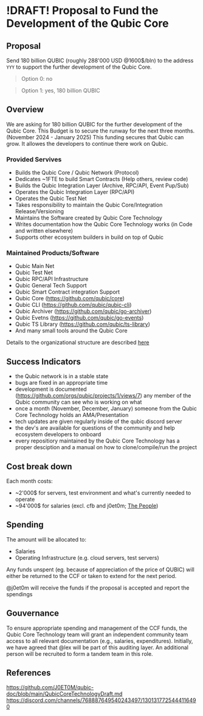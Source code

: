 # !DRAFT! Proposal to Fund the Development of the Qubic Core

## Proposal
Send 180 billion QUBIC (roughly 288'000 USD @1600$/bln) to the address `YYY` to support the further development of the Qubic Core.

> Option 0: no

> Option 1: yes, 180 billion QUBIC

## Overview
We are asking for 180 billion QUBIC for the further development of the Qubic Core. This Budget is to secure the runway for the next three months. (November 2024 - January 2025)
This funding secures that Qubic can grow. It allowes the developers to continue there work on Qubic.

### Provided Servives
- Builds the Qubic Core / Qubic Network (Protocol)
- Dedicates ~1FTE to build Smart Contracts (Help others, review code)
- Builds the Qubic Integration Layer (Archive, RPC/API, Event Pup/Sub)
- Operates the Qubic Integration Layer (RPC/API)
- Operates the Qubic Test Net
- Takes responsibility to maintain the Qubic Core/Integration Release/Versioning
- Maintains the Software created by Qubic Core Technology
- Writes documentation how the Qubic Core Technology works (in Code and written elsewhere)
- Supports other ecosystem builders in build on top of Qubic

### Maintained Products/Software
- Qubic Main Net
- Qubic Test Net
- Qubic RPC/API Infrastructure
- Qubic General Tech Support
- Qubic Smart Contract integration Support
- Qubic Core (https://github.com/qubic/core)
- Qubic CLI (https://github.com/qubic/qubic-cli)
- Qubic Archiver (https://github.com/qubic/go-archiver)
- Qubic Evetns (https://github.com/qubic/go-events)
- Qubic TS Library (https://github.com/qubic/ts-library)
- And many small tools around the Qubic Core

Details to the organizational structure are described [here](https://github.com/J0ET0M/qubic-doc/blob/main/QubicCoreTechnologyDraft.md)

## Success Indicators
- the Qubic network is in a stable state
- bugs are fixed in an appropriate time
- development is documented (https://github.com/orgs/qubic/projects/1/views/7) any member of the Qubic community can see who is working on what
- once a month (November, December, January) someone from the Qubic Core Technology holds an AMA/Presentation
- tech updates are given regularly inside of the qubic discord server
- the dev's are available for questions of the community and help ecosystem developers to onboard
- every repositiory maintained by the Qubic Core Technology has a proper desciption and a manual on how to clone/compile/run the project

## Cost break down
Each month costs:
- ~2'000$ for servers, test environment and what's currently needed to operate
- ~94'000$ for salaries (excl. cfb and j0et0m; [The People](https://github.com/J0ET0M/qubic-doc/blob/main/QubicCoreTechnologyDraft.md#the-people-behind))

## Spending
The amount will be allocated to:
- Salaries
- Operating Infrastructure (e.g. cloud servers, test servers)

Any funds unspent (eg. because of appreciation of the price of QUBIC) will either be returned to the CCF or taken to extend for the next period.

@j0et0m will receive the funds if the proposal is accepted and report the spendings

## Gouvernance
To ensure appropriate spending and management of the CCF funds, the Qubic Core Technology team will grant an independent community team access to all relevant documentation (e.g., salaries, expenditures).
Initially, we have agreed that @lex will be part of this auditing layer. An additional person will be recruited to form a tandem team in this role.


## References
https://github.com/J0ET0M/qubic-doc/blob/main/QubicCoreTechnologyDraft.md
https://discord.com/channels/768887649540243497/1301317725444116490
